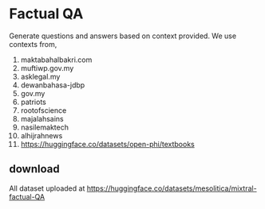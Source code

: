 # Factual QA

Generate questions and answers based on context provided. We use contexts from,

1. maktabahalbakri.com
2. muftiwp.gov.my
3. asklegal.my
4. dewanbahasa-jdbp
5. gov.my
6. patriots
7. rootofscience
8. majalahsains
9. nasilemaktech
10. alhijrahnews
11. https://huggingface.co/datasets/open-phi/textbooks

## download

All dataset uploaded at https://huggingface.co/datasets/mesolitica/mixtral-factual-QA